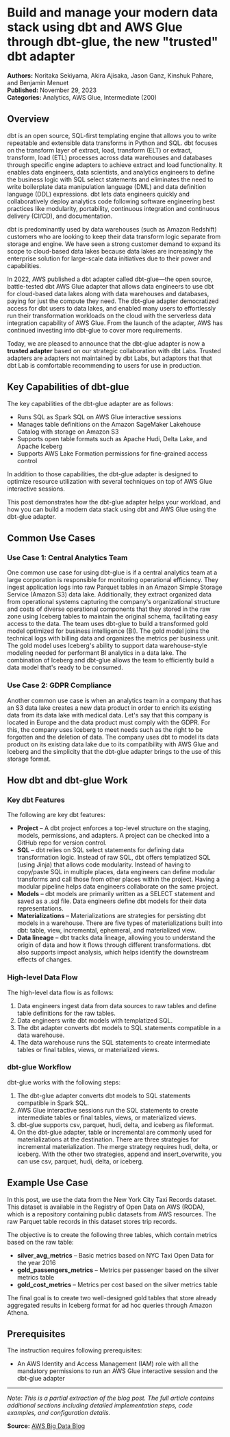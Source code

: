 # Build and manage your modern data stack using dbt and AWS Glue through dbt-glue, the new "trusted" dbt adapter

**Authors:** Noritaka Sekiyama, Akira Ajisaka, Jason Ganz, Kinshuk Pahare, and Benjamin Menuet  
**Published:** November 29, 2023  
**Categories:** Analytics, AWS Glue, Intermediate (200)

## Overview

dbt is an open source, SQL-first templating engine that allows you to write repeatable and extensible data transforms in Python and SQL. dbt focuses on the transform layer of extract, load, transform (ELT) or extract, transform, load (ETL) processes across data warehouses and databases through specific engine adapters to achieve extract and load functionality. It enables data engineers, data scientists, and analytics engineers to define the business logic with SQL select statements and eliminates the need to write boilerplate data manipulation language (DML) and data definition language (DDL) expressions. dbt lets data engineers quickly and collaboratively deploy analytics code following software engineering best practices like modularity, portability, continuous integration and continuous delivery (CI/CD), and documentation.

dbt is predominantly used by data warehouses (such as Amazon Redshift) customers who are looking to keep their data transform logic separate from storage and engine. We have seen a strong customer demand to expand its scope to cloud-based data lakes because data lakes are increasingly the enterprise solution for large-scale data initiatives due to their power and capabilities.

In 2022, AWS published a dbt adapter called dbt-glue—the open source, battle-tested dbt AWS Glue adapter that allows data engineers to use dbt for cloud-based data lakes along with data warehouses and databases, paying for just the compute they need. The dbt-glue adapter democratized access for dbt users to data lakes, and enabled many users to effortlessly run their transformation workloads on the cloud with the serverless data integration capability of AWS Glue. From the launch of the adapter, AWS has continued investing into dbt-glue to cover more requirements.

Today, we are pleased to announce that the dbt-glue adapter is now a **trusted adapter** based on our strategic collaboration with dbt Labs. Trusted adapters are adapters not maintained by dbt Labs, but adaptors that that dbt Lab is comfortable recommending to users for use in production.

## Key Capabilities of dbt-glue

The key capabilities of the dbt-glue adapter are as follows:

- Runs SQL as Spark SQL on AWS Glue interactive sessions
- Manages table definitions on the Amazon SageMaker Lakehouse Catalog with storage on Amazon S3
- Supports open table formats such as Apache Hudi, Delta Lake, and Apache Iceberg
- Supports AWS Lake Formation permissions for fine-grained access control

In addition to those capabilities, the dbt-glue adapter is designed to optimize resource utilization with several techniques on top of AWS Glue interactive sessions.

This post demonstrates how the dbt-glue adapter helps your workload, and how you can build a modern data stack using dbt and AWS Glue using the dbt-glue adapter.

## Common Use Cases

### Use Case 1: Central Analytics Team

One common use case for using dbt-glue is if a central analytics team at a large corporation is responsible for monitoring operational efficiency. They ingest application logs into raw Parquet tables in an Amazon Simple Storage Service (Amazon S3) data lake. Additionally, they extract organized data from operational systems capturing the company's organizational structure and costs of diverse operational components that they stored in the raw zone using Iceberg tables to maintain the original schema, facilitating easy access to the data. The team uses dbt-glue to build a transformed gold model optimized for business intelligence (BI). The gold model joins the technical logs with billing data and organizes the metrics per business unit. The gold model uses Iceberg's ability to support data warehouse-style modeling needed for performant BI analytics in a data lake. The combination of Iceberg and dbt-glue allows the team to efficiently build a data model that's ready to be consumed.

### Use Case 2: GDPR Compliance

Another common use case is when an analytics team in a company that has an S3 data lake creates a new data product in order to enrich its existing data from its data lake with medical data. Let's say that this company is located in Europe and the data product must comply with the GDPR. For this, the company uses Iceberg to meet needs such as the right to be forgotten and the deletion of data. The company uses dbt to model its data product on its existing data lake due to its compatibility with AWS Glue and Iceberg and the simplicity that the dbt-glue adapter brings to the use of this storage format.

## How dbt and dbt-glue Work

### Key dbt Features

The following are key dbt features:

- **Project** – A dbt project enforces a top-level structure on the staging, models, permissions, and adapters. A project can be checked into a GitHub repo for version control.
- **SQL** – dbt relies on SQL select statements for defining data transformation logic. Instead of raw SQL, dbt offers templatized SQL (using Jinja) that allows code modularity. Instead of having to copy/paste SQL in multiple places, data engineers can define modular transforms and call those from other places within the project. Having a modular pipeline helps data engineers collaborate on the same project.
- **Models** – dbt models are primarily written as a SELECT statement and saved as a .sql file. Data engineers define dbt models for their data representations.
- **Materializations** – Materializations are strategies for persisting dbt models in a warehouse. There are five types of materializations built into dbt: table, view, incremental, ephemeral, and materialized view.
- **Data lineage** – dbt tracks data lineage, allowing you to understand the origin of data and how it flows through different transformations. dbt also supports impact analysis, which helps identify the downstream effects of changes.

### High-level Data Flow

The high-level data flow is as follows:

1. Data engineers ingest data from data sources to raw tables and define table definitions for the raw tables.
2. Data engineers write dbt models with templatized SQL.
3. The dbt adapter converts dbt models to SQL statements compatible in a data warehouse.
4. The data warehouse runs the SQL statements to create intermediate tables or final tables, views, or materialized views.

### dbt-glue Workflow

dbt-glue works with the following steps:

1. The dbt-glue adapter converts dbt models to SQL statements compatible in Spark SQL.
2. AWS Glue interactive sessions run the SQL statements to create intermediate tables or final tables, views, or materialized views.
3. dbt-glue supports csv, parquet, hudi, delta, and iceberg as fileformat.
4. On the dbt-glue adapter, table or incremental are commonly used for materializations at the destination. There are three strategies for incremental materialization. The merge strategy requires hudi, delta, or iceberg. With the other two strategies, append and insert_overwrite, you can use csv, parquet, hudi, delta, or iceberg.

## Example Use Case

In this post, we use the data from the New York City Taxi Records dataset. This dataset is available in the Registry of Open Data on AWS (RODA), which is a repository containing public datasets from AWS resources. The raw Parquet table records in this dataset stores trip records.

The objective is to create the following three tables, which contain metrics based on the raw table:

- **silver_avg_metrics** – Basic metrics based on NYC Taxi Open Data for the year 2016
- **gold_passengers_metrics** – Metrics per passenger based on the silver metrics table
- **gold_cost_metrics** – Metrics per cost based on the silver metrics table

The final goal is to create two well-designed gold tables that store already aggregated results in Iceberg format for ad hoc queries through Amazon Athena.

## Prerequisites

The instruction requires following prerequisites:

- An AWS Identity and Access Management (IAM) role with all the mandatory permissions to run an AWS Glue interactive session and the dbt-glue adapter

---

*Note: This is a partial extraction of the blog post. The full article contains additional sections including detailed implementation steps, code examples, and configuration details.*

**Source:** [AWS Big Data Blog](https://aws.amazon.com/blogs/big-data/build-and-manage-your-modern-data-stack-using-dbt-and-aws-glue-through-dbt-glue-the-new-trusted-dbt-adapter/)
